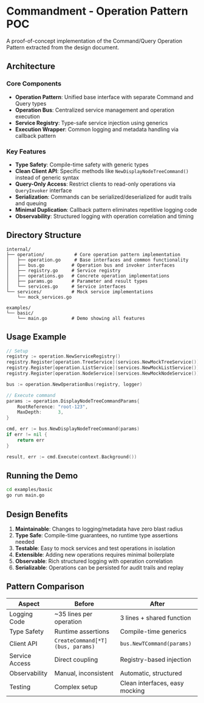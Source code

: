 # Commandment - Operation Pattern POC

A proof-of-concept implementation of the Command/Query Operation Pattern extracted from the design document.

## Architecture

### Core Components

- **Operation Pattern**: Unified base interface with separate Command and Query types
- **Operation Bus**: Centralized service management and operation execution  
- **Service Registry**: Type-safe service injection using generics
- **Execution Wrapper**: Common logging and metadata handling via callback pattern

### Key Features

- **Type Safety**: Compile-time safety with generic types
- **Clean Client API**: Specific methods like `NewDisplayNodeTreeCommand()` instead of generic syntax
- **Query-Only Access**: Restrict clients to read-only operations via `QueryInvoker` interface
- **Serialization**: Commands can be serialized/deserialized for audit trails and queuing
- **Minimal Duplication**: Callback pattern eliminates repetitive logging code
- **Observability**: Structured logging with operation correlation and timing

## Directory Structure

```
internal/
├── operation/           # Core operation pattern implementation
│   ├── operation.go     # Base interfaces and common functionality
│   ├── bus.go          # Operation bus and invoker interfaces  
│   ├── registry.go     # Service registry
│   ├── operations.go   # Concrete operation implementations
│   ├── params.go       # Parameter and result types
│   └── services.go     # Service interfaces
└── services/           # Mock service implementations
    └── mock_services.go

examples/
└── basic/
    └── main.go         # Demo showing all features
```

## Usage Example

```go
// Setup
registry := operation.NewServiceRegistry()
registry.Register[operation.TreeService](services.NewMockTreeService())
registry.Register[operation.ListService](services.NewMockListService())
registry.Register[operation.NodeService](services.NewMockNodeService())

bus := operation.NewOperationBus(registry, logger)

// Execute command
params := operation.DisplayNodeTreeCommandParams{
    RootReference: "root-123",
    MaxDepth:      3,
}

cmd, err := bus.NewDisplayNodeTreeCommand(params)
if err != nil {
    return err
}

result, err := cmd.Execute(context.Background())
```

## Running the Demo

```bash
cd examples/basic
go run main.go
```

## Design Benefits

1. **Maintainable**: Changes to logging/metadata have zero blast radius
2. **Type Safe**: Compile-time guarantees, no runtime type assertions needed
3. **Testable**: Easy to mock services and test operations in isolation
4. **Extensible**: Adding new operations requires minimal boilerplate
5. **Observable**: Rich structured logging with operation correlation
6. **Serializable**: Operations can be persisted for audit trails and replay

## Pattern Comparison

| Aspect | Before | After |
|--------|--------|--------|
| Logging Code | ~35 lines per operation | 3 lines + shared function |
| Type Safety | Runtime assertions | Compile-time generics |
| Client API | `CreateCommand[*T](bus, params)` | `bus.NewTCommand(params)` |
| Service Access | Direct coupling | Registry-based injection |
| Observability | Manual, inconsistent | Automatic, structured |
| Testing | Complex setup | Clean interfaces, easy mocking |